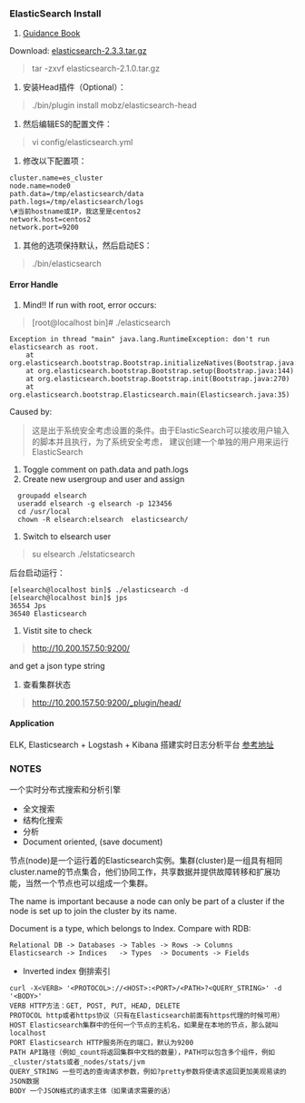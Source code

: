 ### ElasticSearch Install
1. [Guidance Book](http://es.xiaoleilu.com/010_Intro/00_README.html)

Download: [elasticsearch-2.3.3.tar.gz](https://www.elastic.co/thank-you?url=https://download.elastic.co/elasticsearch/release/org/elasticsearch/distribution/tar/elasticsearch/2.3.3/elasticsearch-2.3.3.tar.gz)

> tar -zxvf elasticsearch-2.1.0.tar.gz

1. 安装Head插件（Optional）：
> ./bin/plugin install mobz/elasticsearch-head

1. 然后编辑ES的配置文件：
> vi config/elasticsearch.yml

1. 修改以下配置项：
```
cluster.name=es_cluster
node.name=node0
path.data=/tmp/elasticsearch/data
path.logs=/tmp/elasticsearch/logs
\#当前hostname或IP，我这里是centos2
network.host=centos2
network.port=9200
```


1. 其他的选项保持默认，然后启动ES：
> ./bin/elasticsearch

#### Error Handle
1. Mind!! If run with root, error occurs:
> [root@localhost bin]# ./elasticsearch

```
Exception in thread "main" java.lang.RuntimeException: don't run elasticsearch as root.
	at org.elasticsearch.bootstrap.Bootstrap.initializeNatives(Bootstrap.java:93)
	at org.elasticsearch.bootstrap.Bootstrap.setup(Bootstrap.java:144)
	at org.elasticsearch.bootstrap.Bootstrap.init(Bootstrap.java:270)
	at org.elasticsearch.bootstrap.Elasticsearch.main(Elasticsearch.java:35)
```


Caused by:
> 这是出于系统安全考虑设置的条件。由于ElasticSearch可以接收用户输入的脚本并且执行，为了系统安全考虑， 
  建议创建一个单独的用户用来运行ElasticSearch

1. Toggle comment on path.data and path.logs
1. Create new usergroup and user and assign
```
  groupadd elsearch
  useradd elsearch -g elsearch -p 123456
  cd /usr/local
  chown -R elsearch:elsearch  elasticsearch/
```

  
1. Switch to elsearch user
> su elsearch
> ./elstaticsearch

后台启动运行：
```
[elsearch@localhost bin]$ ./elasticsearch -d
[elsearch@localhost bin]$ jps
36554 Jps
36540 Elasticsearch
```


1. Vistit site to check 
> http://10.200.157.50:9200/

and get a json type string

1. 查看集群状态
> http://10.200.157.50:9200/_plugin/head/

#### Application
ELK, Elasticsearch + Logstash + Kibana
搭建实时日志分析平台
[参考地址](http://www.importnew.com/20464.html)

### NOTES
一个实时分布式搜索和分析引擎

- 全文搜索
- 结构化搜索
- 分析
- Document oriented, (save document)

节点(node)是一个运行着的Elasticsearch实例。集群(cluster)是一组具有相同cluster.name的节点集合，他们协同工作，共享数据并提供故障转移和扩展功能，当然一个节点也可以组成一个集群。

The name is important because a node can only be part of a cluster if the node is set up to join the cluster by its name. 

Document is a type, which belongs to Index.
Compare with RDB:
```
Relational DB -> Databases -> Tables -> Rows -> Columns
Elasticsearch -> Indices   -> Types  -> Documents -> Fields
```

- Inverted index 倒排索引

```
curl -X<VERB> '<PROTOCOL>://<HOST>:<PORT>/<PATH>?<QUERY_STRING>' -d '<BODY>'
VERB HTTP方法：GET, POST, PUT, HEAD, DELETE
PROTOCOL http或者https协议（只有在Elasticsearch前面有https代理的时候可用）
HOST Elasticsearch集群中的任何一个节点的主机名，如果是在本地的节点，那么就叫localhost
PORT Elasticsearch HTTP服务所在的端口，默认为9200
PATH API路径（例如_count将返回集群中文档的数量），PATH可以包含多个组件，例如_cluster/stats或者_nodes/stats/jvm
QUERY_STRING 一些可选的查询请求参数，例如?pretty参数将使请求返回更加美观易读的JSON数据
BODY 一个JSON格式的请求主体（如果请求需要的话）
```

